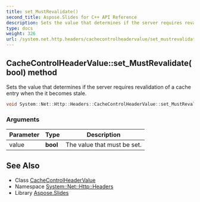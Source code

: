 ```yaml
---
title: set_MustRevalidate()
second_title: Aspose.Slides for C++ API Reference
description: Sets the value that determines if the server requires revalidation of a cache entry when the it becomes stale.
type: docs
weight: 326
url: /system.net.http.headers/cachecontrolheadervalue/set_mustrevalidate/
---
```

## CacheControlHeaderValue::set_MustRevalidate(bool) method


Sets the value that determines if the server requires revalidation of a cache entry when the it becomes stale.

```cpp
void System::Net::Http::Headers::CacheControlHeaderValue::set_MustRevalidate(bool value)
```


### Arguments

| Parameter | Type | Description |
| --- | --- | --- |
| value | **bool** | The value that must be set. |

## See Also

* Class [CacheControlHeaderValue](../)
* Namespace [System::Net::Http::Headers](../../)
* Library [Aspose.Slides](../../../)